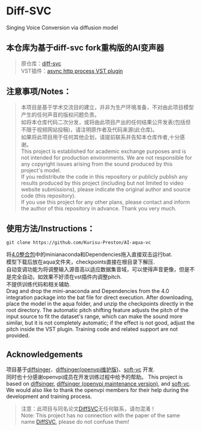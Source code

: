 # Diff-SVC

Singing Voice Conversion via diffusion model

## 本仓库为基于diff-svc fork重构版的AI变声器  
> 原仓库：[diff-svc](https://github.com/prophesier/diff-svc)  
> VST插件：[async http process VST plugin](https://github.com/zhaohui8969/VST_NetProcess-)

## 注意事项/Notes：

> 本项目是基于学术交流目的建立，并非为生产环境准备，不对由此项目模型产生的任何声音的版权问题负责。\
> 如将本仓库代码二次分发，或将由此项目产出的任何结果公开发表(包括但不限于视频网站投稿)，请注明原作者及代码来源(此仓库)。\
> 如果将此项目用于任何其他企划，请提前联系并告知本仓库作者,十分感谢。\
> This project is established for academic exchange purposes and is not intended for production environments. We are not
> responsible for any copyright issues arising from the sound produced by this project's model. \
> If you redistribute the code in this repository or publicly publish any results produced by this project (including
> but
> not limited to video website submissions), please indicate the original author and source code (this repository). \
> If you use this project for any other plans, please contact and inform the author of this repository in advance. Thank
> you very much.

## 使用方法/Instructions：
```
git clone https://github.com/Kurisu-Preston/AI-aqua-vc
```
将[4.0整合包](https://www.bilibili.com/video/BV16g4y1376m/?spm_id_from=333.999.0.0)中的minianaconda和Dependencies拖入直接双击运行bat.  
模型下载后放在aqua文件夹，checkpoints直接在根目录下解压.  
自动变调功能为将调整输入源音高以适应数据集音域，可以使得声音更像，但是不是完全自动，如效果不好须在vst插件内调整pitch.  
不提供训练代码和相关辅助.  
Drag and drop the mini-anaconda and Dependencies from the 4.0 integration package into the bat file for direct execution. After downloading, place the model in the aqua folder, and unzip the checkpoints directly in the root directory. The automatic pitch shifting feature adjusts the pitch of the input source to fit the dataset's range, which can make the sound more similar, but it is not completely automatic; if the effect is not good, adjust the pitch inside the VST plugin. Training code and related support are not provided.

## Acknowledgements

项目基于[diffsinger](https://github.com/MoonInTheRiver/DiffSinger)、[diffsinger(openvpi维护版)](https://github.com/openvpi/DiffSinger)、[soft-vc](https://github.com/bshall/soft-vc)
开发.\
同时也十分感谢openvpi成员在开发训练过程中给予的帮助。 
This project is based
on [diffsinger](https://github.com/MoonInTheRiver/DiffSinger), [diffsinger (openvpi maintenance version)](https://github.com/openvpi/DiffSinger),
and [soft-vc](https://github.com/bshall/soft-vc). We would also like to thank the openvpi members for their help during
the development and training process.  
> 注意：此项目与同名论文[DiffSVC](https://arxiv.org/abs/2105.13871)无任何联系，请勿混淆！\
> Note: This project has no connection with the paper of the same name [DiffSVC](https://arxiv.org/abs/2105.13871),
> please
> do not confuse them!
